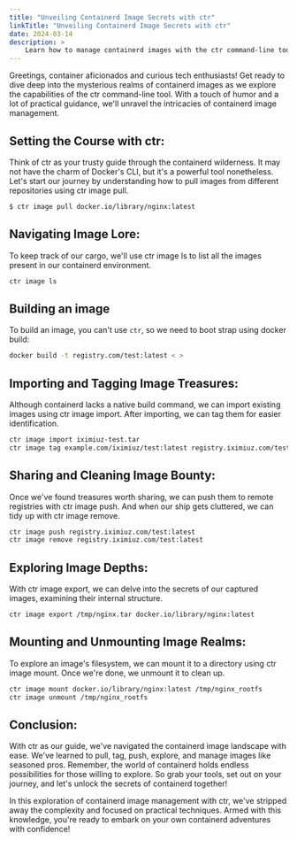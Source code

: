 ```yaml
---
title: "Unveiling Containerd Image Secrets with ctr"
linkTitle: "Unveiling Containerd Image Secrets with ctr"
date: 2024-03-14
description: >
    Learn how to manage containerd images with the ctr command-line tool. Pull, tag, push, explore, and manage images like a pro!
---
```


Greetings, container aficionados and curious tech enthusiasts! Get ready to dive deep into the mysterious realms of containerd images as we explore the capabilities of the ctr command-line tool. With a touch of humor and a lot of practical guidance, we'll unravel the intricacies of containerd image management.

## Setting the Course with ctr:
Think of ctr as your trusty guide through the containerd wilderness. It may not have the charm of Docker's CLI, but it's a powerful tool nonetheless. Let's start our journey by understanding how to pull images from different repositories using ctr image pull.

```bash
$ ctr image pull docker.io/library/nginx:latest
```

## Navigating Image Lore:
To keep track of our cargo, we'll use ctr image ls to list all the images present in our containerd environment.

```bash
ctr image ls
```


## Building an image
To build an image, you can't use `ctr`, so we need to boot strap using docker build:


```bash
docker build -t registry.com/test:latest < >
```

## Importing and Tagging Image Treasures:

Although containerd lacks a native build command, we can import existing images using ctr image import. After importing, we can tag them for easier identification.

```bash
ctr image import iximiuz-test.tar
ctr image tag example.com/iximiuz/test:latest registry.iximiuz.com/test:latest
```

## Sharing and Cleaning Image Bounty:

Once we've found treasures worth sharing, we can push them to remote registries with ctr image push. And when our ship gets cluttered, we can tidy up with ctr image remove.

```bash
ctr image push registry.iximiuz.com/test:latest
ctr image remove registry.iximiuz.com/test:latest
```

## Exploring Image Depths:
With ctr image export, we can delve into the secrets of our captured images, examining their internal structure.

```bash
ctr image export /tmp/nginx.tar docker.io/library/nginx:latest
```

## Mounting and Unmounting Image Realms:
To explore an image's filesystem, we can mount it to a directory using ctr image mount. Once we're done, we unmount it to clean up.

```bash
ctr image mount docker.io/library/nginx:latest /tmp/nginx_rootfs
ctr image unmount /tmp/nginx_rootfs
```

## Conclusion:
With ctr as our guide, we've navigated the containerd image landscape with ease. We've learned to pull, tag, push, explore, and manage images like seasoned pros. Remember, the world of containerd holds endless possibilities for those willing to explore. So grab your tools, set out on your journey, and let's unlock the secrets of containerd together!

In this exploration of containerd image management with ctr, we've stripped away the complexity and focused on practical techniques. Armed with this knowledge, you're ready to embark on your own containerd adventures with confidence!